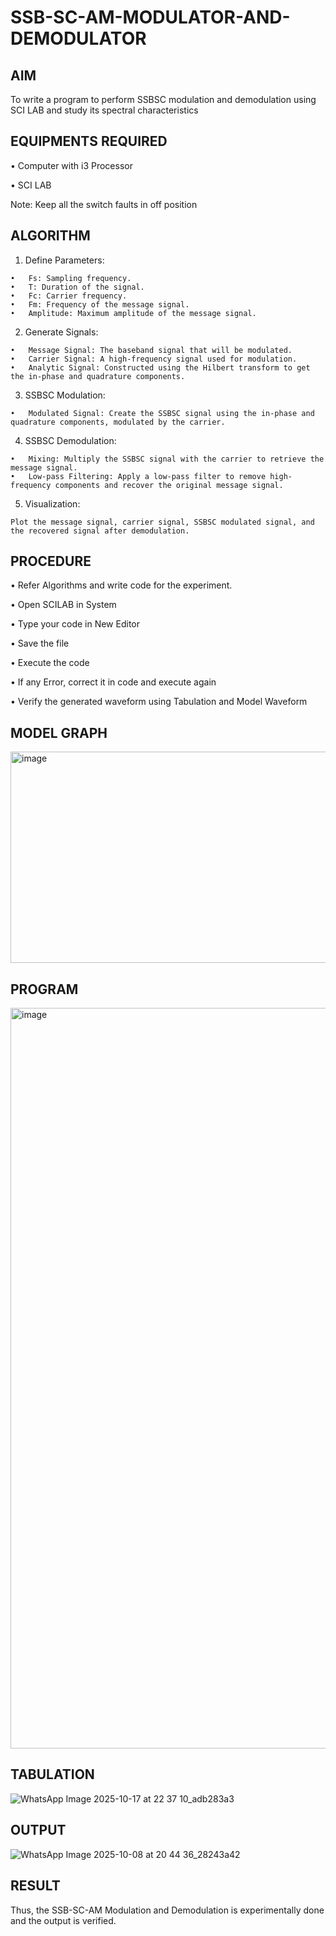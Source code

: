 # SSB-SC-AM-MODULATOR-AND-DEMODULATOR
## AIM

To write a program to perform SSBSC modulation and demodulation using SCI LAB and study its spectral characteristics
## EQUIPMENTS REQUIRED

•	Computer with i3 Processor

•	SCI LAB

Note: Keep all the switch faults in off position

## ALGORITHM
  1.	Define Parameters:
     
    •	Fs: Sampling frequency.
    •	T: Duration of the signal.
    •	Fc: Carrier frequency.
    •	Fm: Frequency of the message signal.
    •	Amplitude: Maximum amplitude of the message signal.
    
  2.	Generate Signals:
     
    •	Message Signal: The baseband signal that will be modulated.
    •	Carrier Signal: A high-frequency signal used for modulation.
    •	Analytic Signal: Constructed using the Hilbert transform to get the in-phase and quadrature components.

  3.	SSBSC Modulation:
     
    •	Modulated Signal: Create the SSBSC signal using the in-phase and quadrature components, modulated by the carrier.

  4.	SSBSC Demodulation:
     
    •	Mixing: Multiply the SSBSC signal with the carrier to retrieve the message signal.
    •	Low-pass Filtering: Apply a low-pass filter to remove high-frequency components and recover the original message signal.

  5.	Visualization:
     
    Plot the message signal, carrier signal, SSBSC modulated signal, and the recovered signal after demodulation.

## PROCEDURE

  •	Refer Algorithms and write code for the experiment.
  
  •	Open SCILAB in System
  
  •	Type your code in New Editor
  
  •	Save the file
   
  •	Execute the code
  
  •	If any Error, correct it in code and execute again
  
  •	Verify the generated waveform using Tabulation and Model Waveform
## MODEL GRAPH
<img width="747" height="338" alt="image" src="https://github.com/user-attachments/assets/dd117c5d-ee32-47c7-946c-df6180b0d33f" />

## PROGRAM
<img width="1916" height="1185" alt="image" src="https://github.com/user-attachments/assets/58e2dcb9-618a-477c-92dd-3fcce1e673ba" />


## TABULATION
![WhatsApp Image 2025-10-17 at 22 37 10_adb283a3](https://github.com/user-attachments/assets/7003ecc4-9e24-4830-bef8-e15eb9a9ed1d)


## OUTPUT
![WhatsApp Image 2025-10-08 at 20 44 36_28243a42](https://github.com/user-attachments/assets/509c4f45-667c-47b1-a149-45efb87801b8)


## RESULT
Thus, the SSB-SC-AM Modulation and Demodulation is experimentally done and the output is verified.


